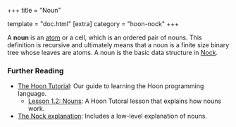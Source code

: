 +++
title = "Noun"

template = "doc.html"
[extra]
category = "hoon-nock"
+++

A **noun** is an [atom](../atom) or a cell, which is an ordered pair of nouns. This definition is recursive and ultimately means that a noun is a finite size binary tree whose leaves are atoms. A noun is the basic data structure in [Nock](../nock).

### Further Reading

- [The Hoon Tutorial](@/docs/hoon/hoon-school/_index.md): Our guide to learning the Hoon programming language.
  - [Lesson 1.2: Nouns](@/docs/hoon/hoon-school/nouns.md): A Hoon Tutoral lesson that explains how nouns work.
- [The Nock explanation](@/docs/nock/_index.md): Includes a low-level explanation of nouns.
